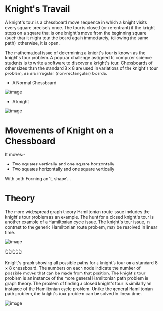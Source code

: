 # Knight's Travail
<p>A knight's tour is a chessboard move sequence in which a knight visits every square precisely once. The tour is closed (or re-entrant) if the knight stops on a square that is one knight's move from the beginning square (such that it might tour the board again immediately, following the same path); otherwise, it is open.
</p>
<p>The mathematical issue of determining a knight's tour is known as the knight's tour problem. A popular challenge assigned to computer science students is to write a software to discover a knight's tour. Chessboards of other sizes than the standard 8 x 8 are used in variations of the knight's tour problem, as are irregular (non-rectangular) boards.
</p>

- A Normal Chessboard

![image](https://user-images.githubusercontent.com/76194423/205414362-e2d807fa-1cf7-4b1c-b8df-7802adc760d6.png)

- A knight

![image](https://user-images.githubusercontent.com/76194423/205414405-f8230632-ae07-43c2-bcf7-2b0126560345.png)


# Movements of Knight on a Chessboard
It moves:-
- Two squares vertically and one square horizontally
- Two squares horizontally and one square vertically

With both Forming an 'L shape'...

# Theory
The more widespread graph theory Hamiltonian route issue includes the knight's tour problem as an example. The hunt for a closed knight's tour is another example of a Hamiltonian cycle issue. The knight's tour issue, in contrast to the generic Hamiltonian route problem, may be resolved in linear time.

![image](https://user-images.githubusercontent.com/76194423/205415045-442102e3-3124-47b9-bb6c-2b5de1a8080e.png)

👆👆👆👆👆

Knight's graph showing all possible paths for a knight's tour on a standard 8 × 8 chessboard. The numbers on each node indicate the number of possible moves that can be made from that position.
The knight's tour problem is an instance of the more general Hamiltonian path problem in graph theory. The problem of finding a closed knight's tour is similarly an instance of the Hamiltonian cycle problem. Unlike the general Hamiltonian path problem, the knight's tour problem can be solved in linear time.

![image](https://user-images.githubusercontent.com/76194423/205414911-c3165589-147f-4cca-806f-0f678d7ef0e1.png)


